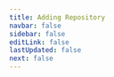 ```yaml
---
title: Adding Repository
navbar: false
sidebar: false
editLink: false
lastUpdated: false
next: false
---
```


<!--
Redirect to the url scheme paperback://addRepo/?displayName=displayName&url=url
The url argument must point to the webpage hosting the `versioning.json` file and must not have a trailing slash e.g. https://paperback-ios.github.io/extensions/main.
-->

<script setup>
import DeeplinkParser from '../.vitepress/components/DeeplinkParser.vue'
</script>

<DeeplinkParser />
